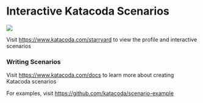 # Interactive Katacoda Scenarios

[![](http://shields.katacoda.com/katacoda/starryard/count.svg)](https://www.katacoda.com/starryard "Get your profile on Katacoda.com")

Visit https://www.katacoda.com/starryard to view the profile and interactive scenarios

### Writing Scenarios
Visit https://www.katacoda.com/docs to learn more about creating Katacoda scenarios

For examples, visit https://github.com/katacoda/scenario-example
